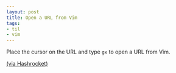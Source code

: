 ```yaml
---
layout: post
title: Open a URL from Vim
tags:
- til
- vim
---
```

Place the cursor on the URL and type `gx` to open a URL from Vim.

[(via Hashrocket)](https://til.hashrocket.com/posts/69e7479ab9-open-a-url-from-vim)
